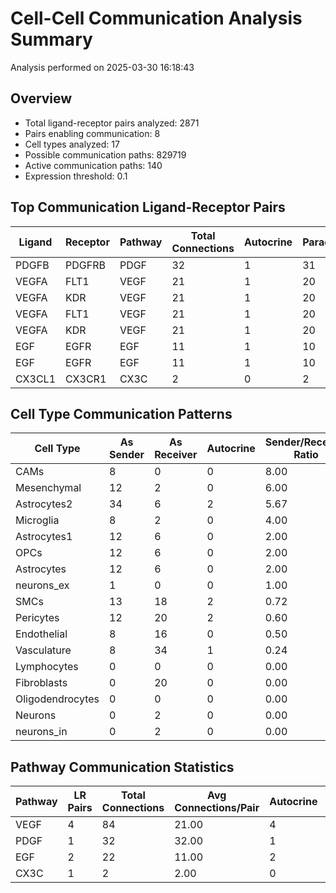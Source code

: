 # Cell-Cell Communication Analysis Summary

Analysis performed on 2025-03-30 16:18:43

## Overview

- Total ligand-receptor pairs analyzed: 2871
- Pairs enabling communication: 8
- Cell types analyzed: 17
- Possible communication paths: 829719
- Active communication paths: 140
- Expression threshold: 0.1

## Top Communication Ligand-Receptor Pairs

| Ligand | Receptor | Pathway | Total Connections | Autocrine | Paracrine |
|--------|----------|---------|-------------------|-----------|------------|
| PDGFB | PDGFRB | PDGF | 32 | 1 | 31 |
| VEGFA | FLT1 | VEGF | 21 | 1 | 20 |
| VEGFA | KDR | VEGF | 21 | 1 | 20 |
| VEGFA | FLT1 | VEGF | 21 | 1 | 20 |
| VEGFA | KDR | VEGF | 21 | 1 | 20 |
| EGF | EGFR | EGF | 11 | 1 | 10 |
| EGF | EGFR | EGF | 11 | 1 | 10 |
| CX3CL1 | CX3CR1 | CX3C | 2 | 0 | 2 |

## Cell Type Communication Patterns

| Cell Type | As Sender | As Receiver | Autocrine | Sender/Receiver Ratio |
|-----------|-----------|-------------|-----------|----------------------|
| CAMs | 8 | 0 | 0 | 8.00 |
| Mesenchymal | 12 | 2 | 0 | 6.00 |
| Astrocytes2 | 34 | 6 | 2 | 5.67 |
| Microglia | 8 | 2 | 0 | 4.00 |
| Astrocytes1 | 12 | 6 | 0 | 2.00 |
| OPCs | 12 | 6 | 0 | 2.00 |
| Astrocytes | 12 | 6 | 0 | 2.00 |
| neurons_ex | 1 | 0 | 0 | 1.00 |
| SMCs | 13 | 18 | 2 | 0.72 |
| Pericytes | 12 | 20 | 2 | 0.60 |
| Endothelial | 8 | 16 | 0 | 0.50 |
| Vasculature | 8 | 34 | 1 | 0.24 |
| Lymphocytes | 0 | 0 | 0 | 0.00 |
| Fibroblasts | 0 | 20 | 0 | 0.00 |
| Oligodendrocytes | 0 | 0 | 0 | 0.00 |
| Neurons | 0 | 2 | 0 | 0.00 |
| neurons_in | 0 | 2 | 0 | 0.00 |

## Pathway Communication Statistics

| Pathway | LR Pairs | Total Connections | Avg Connections/Pair | Autocrine | Paracrine |
|---------|----------|-------------------|----------------------|-----------|------------|
| VEGF | 4 | 84 | 21.00 | 4 | 80 |
| PDGF | 1 | 32 | 32.00 | 1 | 31 |
| EGF | 2 | 22 | 11.00 | 2 | 20 |
| CX3C | 1 | 2 | 2.00 | 0 | 2 |
